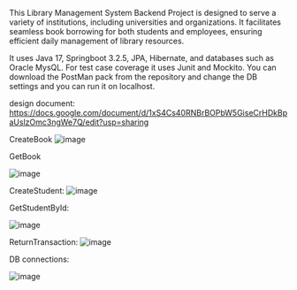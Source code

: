 This Library Management System Backend Project is designed to serve a variety of institutions, including universities and organizations. It facilitates seamless book borrowing for both students and employees, ensuring efficient daily management of library resources.

It uses Java 17, Springboot  3.2.5, JPA, Hibernate, and databases such as Oracle MysQL. For test case coverage it uses Junit and Mockito. You can download the PostMan pack from the repository and change the DB settings and you can run it on localhost.


design document:  https://docs.google.com/document/d/1xS4Cs40RNBrBOPbW5GiseCrHDkBpaUslzOmc3ngWe7Q/edit?usp=sharing



CreateBook
![image](https://github.com/user-attachments/assets/1f43b20b-e76b-4018-9d1e-2473de4f7ea1)


GetBook

![image](https://github.com/user-attachments/assets/b8d7d00b-729f-44c0-b489-2a8c01237447)

CreateStudent: 
![image](https://github.com/user-attachments/assets/949d2bb3-95b8-4c00-a5b6-ee464b9edb45)

GetStudentById:

![image](https://github.com/user-attachments/assets/914603c6-5383-42b2-943d-5776b22a8ce4)

ReturnTransaction:
![image](https://github.com/user-attachments/assets/9de76603-9df3-4ad8-8578-c9b28f53fe91)

DB connections:

![image](https://github.com/user-attachments/assets/37157fb0-3e57-4eb3-92eb-aef5a4c6d92a)





